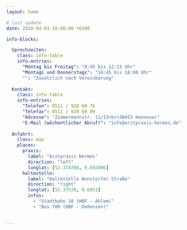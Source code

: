 ```yaml
---
layout: home 

# last update
date: 2020-04-03 18:00:00 +0100

info-blocks:

  Sprechzeiten:
    class: info-table
    info-entries:
      "Montag bis Freitag": "8:45 bis 12:15 Uhr"
      "Montags und Donnerstags": "14:45 bis 18:00 Uhr"
      "": "Zusätzlich nach Vereinbarung"
  
  Kontakt:
    class: info-table
    info-entries:
      "Telefon": 0511 / 928 60 76
      "Telefax": 0511 / 928 60 99
      "Adresse": "Zimmermannstr. 11/13<br>30453 Hannover"
      "E-Mail (wöchentlicher Abruf)": "info@arztpraxis-hermes.de"
  
  Anfahrt:
    class: map
    places:
      praxis:
        label: "Arztpraxis Hermes"
        direction: "left"
        longlat: [52.374766, 9.692086]
      haltestelle:
        label: "Haltestelle Wunstorfer Straße"
        direction: "right"
        longlat: [52.37539, 9.6951]
        infos:
          - "Stadtbahn 10 (HBF - Ahlem)"
          - "Bus 700 (HBF - Dedensen)"

      
---
```

